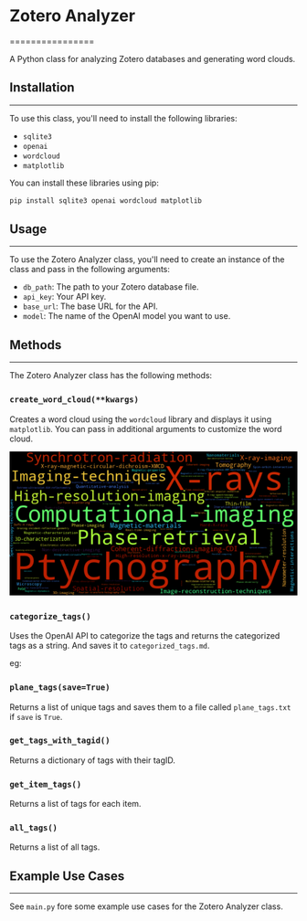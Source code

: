 # Zotero Analyzer
================

A Python class for analyzing Zotero databases and generating word clouds.

## Installation
---------------

To use this class, you'll need to install the following libraries:

* `sqlite3`
* `openai`
* `wordcloud`
* `matplotlib`

You can install these libraries using pip:
```bash
pip install sqlite3 openai wordcloud matplotlib
```
## Usage
-----

To use the Zotero Analyzer class, you'll need to create an instance of the class and pass in the following arguments:

* `db_path`: The path to your Zotero database file.
* `api_key`: Your API key.
* `base_url`: The base URL for the API.
* `model`: The name of the OpenAI model you want to use.

## Methods
-------

The Zotero Analyzer class has the following methods:

### `create_word_cloud(**kwargs)`

Creates a word cloud using the `wordcloud` library and displays it using `matplotlib`. You can pass in additional arguments to customize the word cloud.

![wordcloud](example_imgs/example_wordcloud.png)

### `categorize_tags()`

Uses the OpenAI API to categorize the tags and returns the categorized tags as a string. And saves it to `categorized_tags.md`. 

eg:

### `plane_tags(save=True)`

Returns a list of unique tags and saves them to a file called `plane_tags.txt` if `save` is `True`.


### `get_tags_with_tagid()`

Returns a dictionary of tags with their tagID.

### `get_item_tags()`

Returns a list of tags for each item.


### `all_tags()`

Returns a list of all tags.



## Example Use Cases
--------------------

See `main.py` fore some example use cases for the Zotero Analyzer class. 

